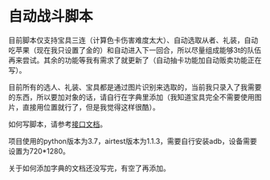 # 自动战斗脚本


目前脚本仅支持宝具三连（计算色卡伤害难度太大）、自动选取从者、礼装，自动吃苹果（现在我只设置了金的）和自动进入下一回合，所以尽量组成能够3t的队伍再来尝试。其余的功能等我有需求了就更新了（自动抽卡功能加自动贩卖功能正在写）。

目前所有的选人、礼装、宝具都是通过图片识别来选取的，当前我只录入了我需要的东西，所以要加对象的话，请自行在字典里添加（我知道宝具完全不需要使用图片，直接用位置就行了，但是我觉得这样很酷）。

如何写脚本，请参考[接口文档](接口文档.md)。

项目使用的python版本为3.7，airtest版本为1.1.3，需要自行安装adb，设备需要设置为720*1280。

关于如何添加字典的文档还没写完，有空了再添加。

